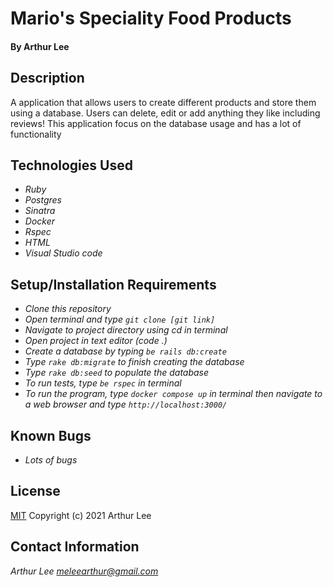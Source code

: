 # Mario's Speciality Food Products

#### By Arthur Lee

## Description
A application that allows users to create different products and store them using a database. Users can delete, edit or add anything they like including reviews! This application focus on the database usage and has a lot of functionality

## Technologies Used
* _Ruby_
* _Postgres_
* _Sinatra_
* _Docker_
* _Rspec_
* _HTML_
* _Visual Studio code_


## Setup/Installation Requirements
* _Clone this repository_
* _Open terminal and type `git clone [git link]`_
* _Navigate to project directory using cd in terminal_
* _Open project in text editor (code .)_
* _Create a database by typing `be rails db:create`_
* _Type `rake db:migrate` to finish creating the database_
* _Type `rake db:seed` to populate the database_
* _To run tests, type `be rspec` in terminal_
* _To run the program, type `docker compose up` in terminal then navigate to a web browser and type `http://localhost:3000/`_

## Known Bugs
* _Lots of bugs_

## License

[MIT](https://en.wikipedia.org/wiki/MIT_License)
Copyright (c) 2021 Arthur Lee
## Contact Information

_Arthur Lee [meleearthur@gmail.com](meleearthur@gmail.com)_